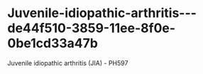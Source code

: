 # Juvenile-idiopathic-arthritis---de44f510-3859-11ee-8f0e-0be1cd33a47b
Juvenile idiopathic arthritis (JIA) - PH597
